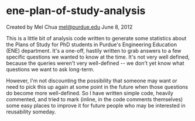 ene-plan-of-study-analysis
==========================

Created by Mel Chua <mel@purdue.edu>
June 8, 2012

This is a little bit of analysis code written to generate some statistics about the Plans of Study for PhD students in Purdue's Engineering Education (ENE) department. It's a one-off, hastily written to grab answers to a few specific questions we wanted to know at the time. It's not very well defined, because the queries weren't very well-defined -- we don't yet know what questions we want to ask long-term.

However, I'm not discounting the possibility that someone may want or need to pick this up again at some point in the future when those questions do become more well-defined. So I have written simple code, heavily commented, and tried to mark (inline, in the code comments themselves) some easy places to improve it for future people who may be interested in reusability someday.
